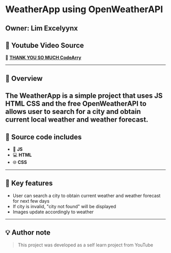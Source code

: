 # WeatherApp using OpenWeatherAPI
**Owner:** Lim Excelyynx
---

## 📄 Youtube Video Source
📘 [**THANK YOU SO MUCH CodeArry**](https://youtu.be/krUdJ87uxXc?si=5xHcpBIq0HYB96xg)

---

## 🧠 Overview
The **WeatherApp** is a simple project that uses JS HTML CSS and the free OpenWeatherAPI to allows user to search for a city and obtain current local weather and weather forecast. 
---

## 💾 Source code includes 

- 🐍 **JS** 
- 💻 **HTML**
- 🌐 **CSS** 

--- 

## 🎯 Key features
- User can search a city to obtain current weather and weather forecast for next few days
- If city is invalid, "city not found" will be displayed
- Images update accordingly to weather

--- 

## 💡 Author note
> This project was developed as a self learn project from YouTube






